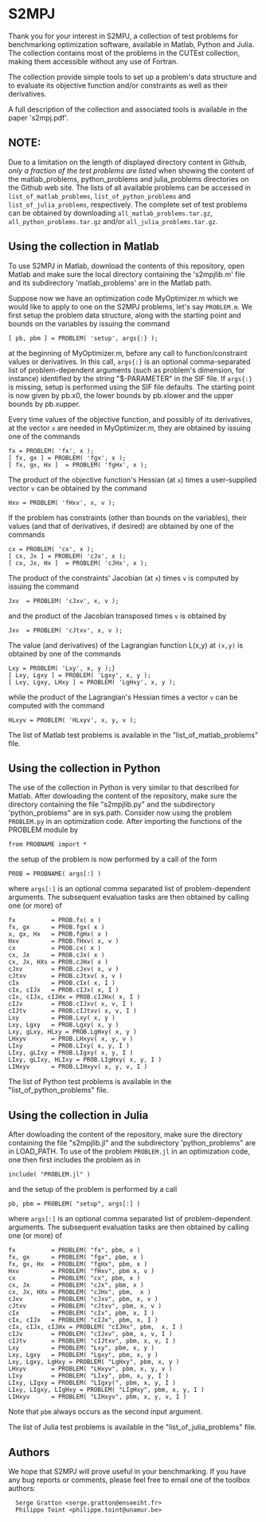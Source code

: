 # S2MPJ

Thank you for your interest in S2MPJ, a collection of test problems for benchmarking
optimization software, available in Matlab, Python and Julia. The collection contains
most of the problems in the CUTEst collection, making them accessible without any use
of Fortran.

The collection provide simple tools to set up a problem's data structure and to evaluate
its objective function and/or constraints as well as their derivatives.

A full description of the collection and associated tools is available in the paper
's2mpj.pdf'.

## NOTE:

Due to a limitation on the length of displayed directory content in Github, *only a
fraction of the test problems are listed* when showing the content of the matlab_problems,
python_problems and julia_problems directories on the Github web site. The lists of all
available problems can be accessed in `list_of_matlab_problems`, `list_of_python_problems` and
`list_of_julia_problems`, respectively.  The complete set of test problems can be obtained
by downloading `all_matlab_problems.tar.gz`, `all_python_problems.tar.gz` and/or
`all_julia_problems.tar.gz`.

## Using the collection in Matlab

To use S2MPJ in Matlab, download the contents of this repository,
open Matlab and make sure the local directory containing the 's2mpjlib.m' file  and its
subdirectory 'matlab_problems' are in the Matlab path.

Suppose now  we have an optimization code MyOptimizer.m which we would like to apply to
one on the S2MPJ problems, let's say `PROBLEM.m`.  We
first setup the problem data structure, along with the
starting point and bounds on the variables by issuing the command
``` 
[ pb, pbm ] = PROBLEM( 'setup', args{:} );
```      
at the beginning of MyOptimizer.m, before any call to function/constraint
values or derivatives.  In this call, `args{:}` is an optional comma-separated
list of  problem-dependent arguments (such as problem's dimension, for
instance) identified by the string "$-PARAMETER" in the SIF file. If `args{:}`
is missing, setup is performed using the SIF file defaults. The starting point
is now given by pb.x0, the lower bounds by pb.xlower and the upper bounds by pb.xupper.
   
Every time values of the objective function, and possibly of its derivatives,
at the vector `x` are needed in MyOptimizer.m, they are obtained by
issuing one of the commands
```  
fx = PROBLEM( 'fx', x );
[ fx, gx ] = PROBLEM( 'fgx', x );
[ fx, gx, Hx ]  = PROBLEM( 'fgHx', x );
```      
The product of the objective function's Hessian (at `x`) times a
user-supplied vector `v` can be obtained by the command
```  
Hxv = PROBLEM( 'fHxv', x, v );
```      
If the problem has constraints (other than bounds on the variables),
their values (and that of derivatives, if desired) are obtained by
one of the commands
```
cx = PROBLEM( 'cx', x );
[ cx, Jx ] = PROBLEM( 'cJx', x );
[ cx, Jx, Hx ]  = PROBLEM( 'cJHx', x );
```      
The product of the constraints' Jacobian (at `x`) times `v` is computed
by issuing the  command
```
Jxv  = PROBLEM( 'cJxv', x, v );
```      
and the product of the Jacobian transposed times `v` is obtained by
```   
Jxv  = PROBLEM( 'cJtxv', x, v );
```
The value (and derivatives) of the Lagrangian function L(x,y) at `(x,y)`
is obtained by one of the commands
```   
Lxy = PROBLEM( 'Lxy', x, y );}
[ Lxy, Lgxy ] = PROBLEM( 'Lgxy', x, y );
[ Lxy, Lgxy, LHxy ] = PROBLEM( 'LgHxy', x, y );
```      
while the product of the Lagrangian's Hessian times a vector `v`
can be computed with the command
```   
HLxyv = PROBLEM( 'HLxyv', x, y, v );
```
The list of Matlab test problems is available in the "list_of_matlab_problems" file.

## Using the collection in Python

The use of the collection in Python is very similar to that described for Matlab.
After dowloading the content of the repository, make sure the directory containing
the file "s2mpjlib.py" and the subdirectory 'python_problems" are in sys.path.
Consider now using the problem `PROBLEM.py` in an optimization code.
After importing the functions of the PROBLEM module by
```
from PROBNAME import *
```
the setup of the problem is now performed by a call of the form
```
PROB = PROBNAME( args[:] )
```
where `args[:]` is an optional comma separated list of problem-dependent
arguments. The subsequent evaluation tasks are then obtained by
calling one (or more) of
```
fx          = PROB.fx( x )
fx, gx      = PROB.fgx( x )
x, gx, Hx   = PROB.fgHx( x )
Hxv         = PROB.fHxv( x, v )
cx          = PROB.cx( x )
cx, Jx      = PROB.cJx( x )
cx, Jx, HXs = PROB.cJHx( x )
cJxv        = PROB.cJxv( x, v )
cJtxv       = PROB.cJtxv( x, v )
cIx         = PROB.cIx( x, I )
cIx, cIJx   = PROB.cIJx( x, I )
cIx, cIJx, cIJHx = PROB.cIJHx( x, I )
cIJv        = PROB.cIJxv( x, v, I )
cIJtv       = PROB.cIJtxv( x, v, I )
Lxy         = PROB.Lxy( x, y )
Lxy, Lgxy   = PROB.Lgxy( x, y )
Lxy, gLxy, HLxy = PROB.LgHxy( x, y )
LHxyv       = PROB.LHxyv( x, y, v )
LIxy        = PROB.LIxy( x, y, I )
LIxy, gLIxy = PROB.LIgxy( x, y, I )
LIxy, gLIxy, HLIxy = PROB.LIgHxy( x, y, I )
LIHxyv      = PROB.LIHxyv( x, y, v, I )
```
The list of Python test problems is available in the "list_of_python_problems" file.

## Using the collection in Julia

After dowloading the content of the repository, make sure the directory containing
the file "s2mpjlib.jl" and the subdirectory 'python_problems" are in LOAD_PATH.
To use of the problem `PROBLEM.jl` in an optimization code, one then first includes the
problem as in
```
include( "PROBLEM.jl" )
```
and the setup of the problem is performed by a call 
```
pb, pbm = PROBLEM( "setup", args[:] )
```
where `args[:]` is an optional comma separated list of
problem-dependent arguments. The subsequent evaluation tasks are
then obtained by calling one (or more) of 
```
fx          = PROBLEM( "fx", pbm, x )
fx, gx      = PROBLEM( "fgx", pbm, x )
fx, gx, Hx  = PROBLEM( "fgHx", pbm, x )
Hxv         = PROBLEM( "fHxv", pbm x, v )
cx          = PROBLEM( "cx", pbm, x )
cx, Jx      = PROBLEM( "cJx", pbm, x )
cx, Jx, HXs = PROBLEM( "cJHx", pbm,  x )
cJxv        = PROBLEM( "cJxv", pbm, x, v )
cJtxv       = PROBLEM( "cJtxv", pbm, x, v )
cIx         = PROBLEM( "cIx", pbm, x, I )
cIx, cIJx   = PROBLEM( "cIJx", pbm, x, I )
cIx, cIJx, cIJHx = PROBLEM( "cIJHx", pbm,  x, I )
cIJv        = PROBLEM( "cIJxv", pbm, x, v, I )
cIJtv       = PROBLEM( "cIJtxv", pbm, x, v, I )
Lxy         = PROBLEM( "Lxy", pbm, x, y )
Lxy, Lgxy   = PROBLEM( "Lgxy", pbm, x, y )
Lxy, Lgxy, LgHxy = PROBLEM( "LgHxy", pbm, x, y )
LHxyv       = PROBLEM( "LHxyv", pbm, x, y, v )
LIxy        = PROBLEM( "LIxy", pbm, x, y, I )
LIxy, LIgxy = PROBLEM( "LIgxy(", pbm, x, y, I )
LIxy, LIgxy, LIgHxy = PROBLEM( "LIgHxy", pbm, x, y, I )
LIHxyv      = PROBLEM( "LIHxyv", pbm, x, y, v, I )
```
Note that `pbm` always occurs as the second input argument. 

The list of Julia test problems is available in the "list_of_julia_problems" file.

## Authors

We hope that S2MPJ will  prove useful in your benchmarking.  If you have
any bug reports or comments, please feel free to email one of the
toolbox authors:
```
  Serge Gratton <serge.gratton@enseeiht.fr>
  Philippe Toint <philippe.toint@unamur.be>
```